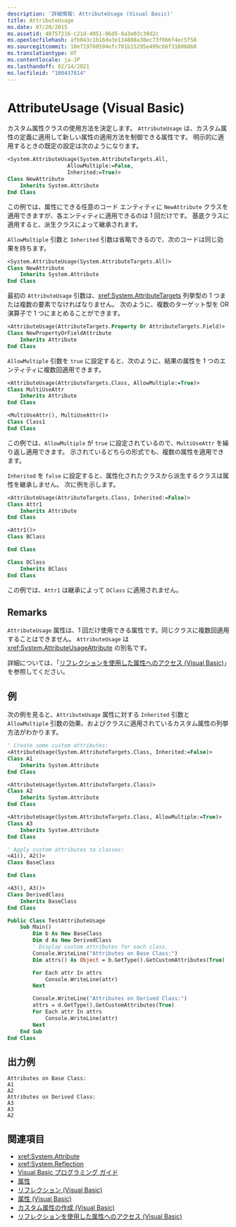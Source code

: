 ```yaml
---
description: '詳細情報: AttributeUsage (Visual Basic)'
title: AttributeUsage
ms.date: 07/20/2015
ms.assetid: 48757216-c21d-4051-86d5-8a3e03c39d2c
ms.openlocfilehash: afb043c1b16da3e134888a38ec73f0b6f4ec5f58
ms.sourcegitcommit: 10e719780594efc781b15295e499c66f316068b8
ms.translationtype: HT
ms.contentlocale: ja-JP
ms.lasthandoff: 02/14/2021
ms.locfileid: "100437814"
---
```

# <a name="attributeusage-visual-basic"></a>AttributeUsage (Visual Basic)

カスタム属性クラスの使用方法を決定します。 `AttributeUsage` は、カスタム属性の定義に適用して新しい属性の適用方法を制御できる属性です。 明示的に適用するときの既定の設定は次のようになります。

```vb
<System.AttributeUsage(System.AttributeTargets.All,
                   AllowMultiple:=False,
                   Inherited:=True)>
Class NewAttribute
    Inherits System.Attribute
End Class
```

この例では、属性にできる任意のコード エンティティに `NewAttribute` クラスを適用できますが、各エンティティに適用できるのは 1 回だけです。 基底クラスに適用すると、派生クラスによって継承されます。

`AllowMultiple` 引数と `Inherited` 引数は省略できるので、次のコードは同じ効果を持ちます。

```vb
<System.AttributeUsage(System.AttributeTargets.All)>
Class NewAttribute
    Inherits System.Attribute
End Class
```

最初の `AttributeUsage` 引数は、<xref:System.AttributeTargets> 列挙型の 1 つまたは複数の要素でなければなりません。 次のように、複数のターゲット型を OR 演算子で 1 つにまとめることができます。

```vb
<AttributeUsage(AttributeTargets.Property Or AttributeTargets.Field)>
Class NewPropertyOrFieldAttribute
    Inherits Attribute
End Class
```

`AllowMultiple` 引数を `true` に設定すると、次のように、結果の属性を 1 つのエンティティに複数回適用できます。

```vb
<AttributeUsage(AttributeTargets.Class, AllowMultiple:=True)>
Class MultiUseAttr
    Inherits Attribute
End Class

<MultiUseAttr(), MultiUseAttr()>
Class Class1
End Class
```

この例では、`AllowMultiple` が `true` に設定されているので、`MultiUseAttr` を繰り返し適用できます。 示されているどちらの形式でも、複数の属性を適用できます。

`Inherited` を `false` に設定すると、属性化されたクラスから派生するクラスは属性を継承しません。 次に例を示します。

```vb
<AttributeUsage(AttributeTargets.Class, Inherited:=False)>
Class Attr1
    Inherits Attribute
End Class

<Attr1()>
Class BClass

End Class

Class DClass
    Inherits BClass
End Class
```

この例では、`Attr1` は継承によって `DClass` に適用されません。

## <a name="remarks"></a>Remarks

`AttributeUsage` 属性は、1 回だけ使用できる属性です。同じクラスに複数回適用することはできません。 `AttributeUsage` は <xref:System.AttributeUsageAttribute> の別名です。

詳細については、「[リフレクションを使用した属性へのアクセス (Visual Basic)](accessing-attributes-by-using-reflection.md)」を参照してください。

## <a name="example"></a>例

次の例を見ると、`AttributeUsage` 属性に対する `Inherited` 引数と `AllowMultiple` 引数の効果、およびクラスに適用されているカスタム属性の列挙方法がわかります。

```vb
' Create some custom attributes:
<AttributeUsage(System.AttributeTargets.Class, Inherited:=False)>
Class A1
    Inherits System.Attribute
End Class

<AttributeUsage(System.AttributeTargets.Class)>
Class A2
    Inherits System.Attribute
End Class

<AttributeUsage(System.AttributeTargets.Class, AllowMultiple:=True)>
Class A3
    Inherits System.Attribute
End Class

' Apply custom attributes to classes:
<A1(), A2()>
Class BaseClass

End Class

<A3(), A3()>
Class DerivedClass
    Inherits BaseClass
End Class

Public Class TestAttributeUsage
    Sub Main()
        Dim b As New BaseClass
        Dim d As New DerivedClass
        ' Display custom attributes for each class.
        Console.WriteLine("Attributes on Base Class:")
        Dim attrs() As Object = b.GetType().GetCustomAttributes(True)

        For Each attr In attrs
            Console.WriteLine(attr)
        Next

        Console.WriteLine("Attributes on Derived Class:")
        attrs = d.GetType().GetCustomAttributes(True)
        For Each attr In attrs
            Console.WriteLine(attr)
        Next
    End Sub
End Class
```

## <a name="sample-output"></a>出力例

```console
Attributes on Base Class:
A1
A2
Attributes on Derived Class:
A3
A3
A2
```

## <a name="see-also"></a>関連項目

- <xref:System.Attribute>
- <xref:System.Reflection>
- [Visual Basic プログラミング ガイド](../../index.md)
- [属性](../../../../standard/attributes/index.md)
- [リフレクション (Visual Basic)](../reflection.md)
- [属性 (Visual Basic)](../../../language-reference/attributes.md)
- [カスタム属性の作成 (Visual Basic)](creating-custom-attributes.md)
- [リフレクションを使用した属性へのアクセス (Visual Basic)](accessing-attributes-by-using-reflection.md)

